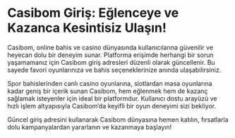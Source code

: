 # Casibom Giriş: Eğlenceye ve Kazanca Kesintisiz Ulaşın!
Casibom, online bahis ve casino dünyasında kullanıcılarına güvenilir ve heyecan dolu bir deneyim sunar. Platforma erişimde herhangi bir sorun yaşamamanız için Casibom giriş adresleri düzenli olarak güncellenir. Bu sayede favori oyunlarınıza ve bahis seçeneklerinize anında ulaşabilirsiniz.

Spor bahislerinden canlı casino oyunlarına, slotlardan masa oyunlarına kadar geniş bir içerik sunan Casibom, hem eğlenmek hem de kazanç sağlamak isteyenler için ideal bir platformdur. Kullanıcı dostu arayüzü ve hızlı işlem altyapısıyla Casibom’da keyifli bir oyun deneyimi sizi bekliyor.

Güncel giriş adresini kullanarak Casibom dünyasına hemen katılın, fırsatlarla dolu kampanyalardan yararlanın ve kazanmaya başlayın!
